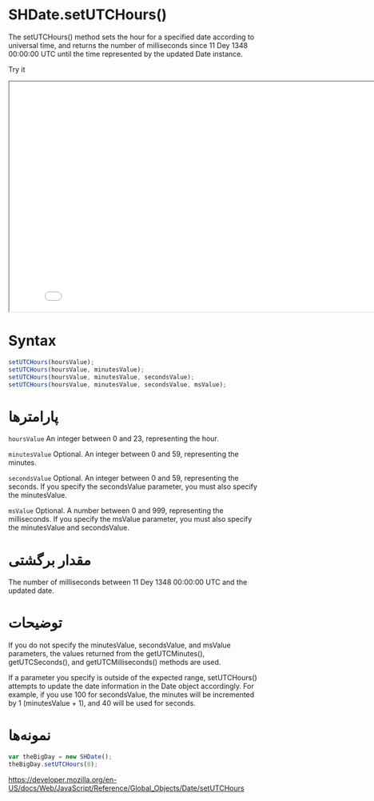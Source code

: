 # SHDate.setUTCHours()

The setUTCHours() method sets the hour for a specified date according to universal time, and returns the number of milliseconds since 11 Dey 1348 00:00:00 UTC until the time represented by the updated Date instance.

Try it

<iframe style="width: 830px; height: 460px;" src="/SHDateTime-js/examples/live.html?function=getHours" title="MDN Web Docs Interactive Example" loading="lazy"></iframe>
<br/>

# Syntax

```js
setUTCHours(hoursValue);
setUTCHours(hoursValue, minutesValue);
setUTCHours(hoursValue, minutesValue, secondsValue);
setUTCHours(hoursValue, minutesValue, secondsValue, msValue);
```

# پارامترها

<code dir="ltr">hoursValue</code>
An integer between 0 and 23, representing the hour.

<code dir="ltr">minutesValue</code>
Optional. An integer between 0 and 59, representing the minutes.

<code dir="ltr">secondsValue</code>
Optional. An integer between 0 and 59, representing the seconds. If you specify the secondsValue parameter, you must also specify the minutesValue.

<code dir="ltr">msValue</code>
Optional. A number between 0 and 999, representing the milliseconds. If you specify the msValue parameter, you must also specify the minutesValue and secondsValue.

# مقدار برگشتی

The number of milliseconds between 11 Dey 1348 00:00:00 UTC and the updated date.

# توضیحات

If you do not specify the minutesValue, secondsValue, and msValue parameters, the values returned from the getUTCMinutes(), getUTCSeconds(), and getUTCMilliseconds() methods are used.

If a parameter you specify is outside of the expected range, setUTCHours() attempts to update the date information in the Date object accordingly. For example, if you use 100 for secondsValue, the minutes will be incremented by 1 (minutesValue + 1), and 40 will be used for seconds.

# نمونه‌ها

```js
var theBigDay = new SHDate();
theBigDay.setUTCHours(8);
```

https://developer.mozilla.org/en-US/docs/Web/JavaScript/Reference/Global_Objects/Date/setUTCHours
